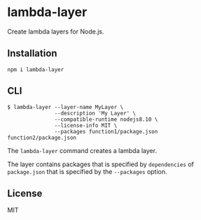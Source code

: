 # lambda-layer

Create lambda layers for Node.js.

## Installation

```
npm i lambda-layer
```

## CLI

```
$ lambda-layer --layer-name MyLayer \
               --description 'My Layer' \
               --compatible-runtime nodejs8.10 \
               --license-info MIT \
               --packages function1/package.json function2/package.json
```

The `lambda-layer` command creates a lambda layer.

The layer contains packages that is specified by `dependencies` of `package.json` that is specified by the `--packages` option.

## License

MIT
